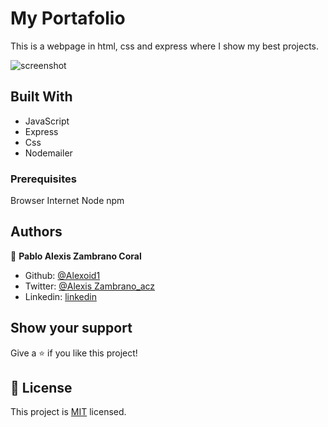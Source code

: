 # My Portafolio
This is a webpage in html, css and express where I show my best projects.

![screenshot](./images/screen.png)


## Built With

- JavaScript
- Express
- Css
- Nodemailer

 
### Prerequisites

Browser
Internet
Node
npm


## Authors

👤 **Pablo Alexis Zambrano Coral**
- Github: [@Alexoid1](https://github.com/Alexoid1)
- Twitter: [@Alexis Zambrano_acz](https://twitter.com/pablo_acz)
- Linkedin: [linkedin](https://www.linkedin.com/in/pablo-alexis-zambrano-coral-7a614a189/)


## Show your support

Give a ⭐️ if you like this project!


## 📝 License

This project is [MIT]() licensed.
